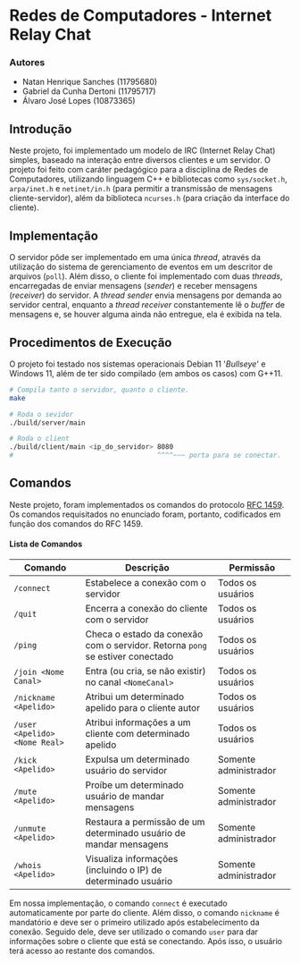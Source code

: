 # Redes de Computadores - Internet Relay Chat

### Autores

- Natan Henrique Sanches (11795680)
- Gabriel da Cunha Dertoni (11795717)
- Álvaro José Lopes (10873365)

## Introdução

Neste projeto, foi implementado um modelo de IRC (Internet Relay Chat) simples, baseado na interação entre diversos clientes e um servidor. O projeto foi feito com caráter pedagógico para a disciplina de Redes de Computadores, utilizando linguagem C++ e bibliotecas como `sys/socket.h`, `arpa/inet.h` e `netinet/in.h` (para permitir a transmissão de mensagens cliente-servidor), além da biblioteca `ncurses.h` (para criação da interface do cliente).

## Implementação

O servidor pôde ser implementado em uma única _thread_, através da utilização do sistema de gerenciamento de eventos em um descritor de arquivos (`poll`). Além disso, o cliente foi implementado com duas _threads_, encarregadas de enviar mensagens (_sender_) e receber mensagens (_receiver_) do servidor. A _thread sender_ envia mensagens por demanda ao servidor central, enquanto a _thread receiver_ constantemente lê o _buffer_ de mensagens e, se houver alguma ainda não entregue, ela é exibida na tela.

## Procedimentos de Execução

O projeto foi testado nos sistemas operacionais Debian 11 '_Bullseye_' e Windows 11, além de ter sido compilado (em ambos os casos) com G++11.

```bash
# Compila tanto o servidor, quanto o cliente.
make

# Roda o sevidor
./build/server/main

# Roda o client
./build/client/main <ip_do_servidor> 8080
#                                    ^^^^~~~ porta para se conectar.
```

## Comandos

Neste projeto, foram implementados os comandos do protocolo [RFC 1459](https://datatracker.ietf.org/doc/html/rfc1459). Os comandos requisitados no enunciado foram, portanto, codificados em função dos comandos do RFC 1459.

#### Lista de Comandos

|**Comando**|**Descrição**|**Permissão**|
|-----------|-------------|-------------|
|`/connect`|Estabelece a conexão com o servidor|Todos os usuários|
|`/quit`|Encerra a conexão do cliente com o servidor|Todos os usuários|
|`/ping`|Checa o estado da conexão com o servidor. Retorna `pong` se estiver conectado|Todos os usuários|
|`/join <Nome Canal>`|Entra (ou cria, se não existir) no canal `<NomeCanal>`|Todos os usuários|
|`/nickname <Apelido>`|Atribui um determinado apelido para o cliente autor|Todos os usuários|
|`/user <Apelido> <Nome Real>`|Atribui informações a um cliente com determinado apelido|Todos os usuários|
|`/kick <Apelido>`|Expulsa um determinado usuário do servidor|Somente administrador|
|`/mute <Apelido>`|Proíbe um determinado usuário de mandar mensagens|Somente administrador|
|`/unmute <Apelido>`|Restaura a permissão de um determinado usuário de mandar mensagens|Somente administrador|
|`/whois <Apelido>`|Visualiza informações (incluindo o IP) de determinado usuário|Somente administrador|

Em nossa implementação, o comando `connect` é executado automaticamente por parte do cliente. Além disso, o comando `nickname` é mandatório e deve ser o primeiro utilizado após estabelecimento da conexão. Seguido dele, deve ser utilizado o comando `user` para dar informações sobre o cliente que está se conectando. Após isso, o usuário terá acesso ao restante dos comandos.
